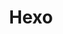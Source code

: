 ---
layout: list
title: Hexo
slug: hexo
description: >
    hexo 블로그 설정
type: category
menu: true
submenu: false
---